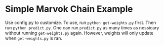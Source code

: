 # Simple Marvok Chain Example

Use config.py to customize.
To use, run `python get-weights.py` first. Then run `python predict.py`.
One can run `predict.py` as many times as nessicary without running `get-weights.py` again.
However, weights will only update when `get-weights.py` is ran.

